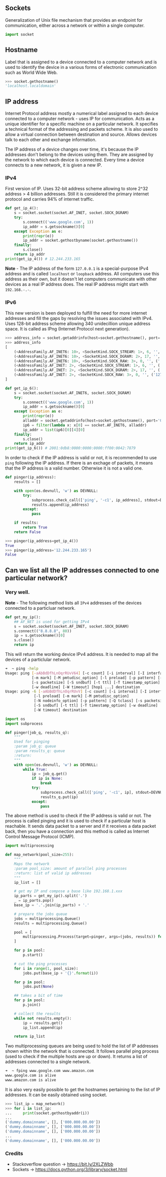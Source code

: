 ## Sockets

Generalization of Unix file mechanism that provides an endpoint for communication, either across a network or within a single computer.

```python
import socket
```

## Hostname

Label that is assigned to a device connected to a computer network and is used to identify the device in a various forms of electronic communication such as World Wide Web.

```python
>>> socket.gethostname()
'localhost.localdomain'
```

## IP address

Internet Protocol address mostly a numerical label assigned to each device connected to a computer network - uses IP for communication. Acts as a unique identifier for a specific machine on a particular network. It specifies a technical format of the addressing and packets scheme. It is also used to allow a virtual connection between destination and source. Allows devices talk to each other and exchange information.

The IP address of a device changes over time, it's because the IP addresses don't belong to the devices using them. They are assigned by the network to which each device is connected. Every time a device connects to a new network, it is given a new IP.

### IPv4

First version of IP. Uses 32-bit address scheme allowing to store 2^32 address > 4 billion addresses. Still it is considered the primary internet protocol and carries 94% of internet traffic.

```python
def get_ip_4():
	s = socket.socket(socket.AF_INET, socket.SOCK_DGRAM)
	try:
		s.connect(('www.google.com', 1))
		ip_addr = s.getsockname()[0]
	except Exception as e:
		print(repr(e))
		ip_addr = socket.gethostbyname(socket.gethostname())
	finally:
		s.close()
	return ip_addr
print(get_ip_4()) # 12.244.233.165
```

**Note** - The IP address of the form `127.0.0.1` is a special-purpose IPv4 address and is called `localhost` or `loopback` address. All computers use this address as their own, but it doesn't let computers communicate with other devices as a real IP address does. The real IP address might start with `192.168.-.-`.

### IPv6

This new version is been deployed to fulfill the need for more internet addresses and fill the gaps by resolving the issues associated with IPv4. Uses 128-bit address scheme allowing 340 unidecillion unique address space. It is called as IPng (Internet Protocol next generation).

```python
>>> address_info = socket.getaddrinfo(host=socket.gethostname(), port='0000')
>>> address_info
[
	(<AddressFamily.AF_INET6: 10>, <SocketKind.SOCK_STREAM: 1>, 6, '', ('::1', 0, 0, 0)),
	(<AddressFamily.AF_INET6: 10>, <SocketKind.SOCK_DGRAM: 2>, 17, '', ('::1', 0, 0, 0)),
	(<AddressFamily.AF_INET6: 10>, <SocketKind.SOCK_RAW: 3>, 0, '', ('::1', 0, 0, 0)),
	(<AddressFamily.AF_INET: 2>, <SocketKind.SOCK_STREAM: 1>, 6, '', ('127.0.0.1', 0)),
	(<AddressFamily.AF_INET: 2>, <SocketKind.SOCK_DGRAM: 2>, 17, '', ('127.0.0.1', 0)),
	(<AddressFamily.AF_INET: 2>, <SocketKind.SOCK_RAW: 3>, 0, '', ('127.0.0.1', 0)),
]
```

```python
def get_ip_6():
	s = socket.socket(socket.AF_INET6, socket.SOCK_DGRAM)
	try:
		s.connect(('www.google.com', 1))
		ip_addr = s.getsockname()[0]
	except Exception as e:
		print(repr(e))
		alladdr = socket.getaddrinfo(host=socket.gethostname(), port='0000')
		ip6 = filter(lambda x: x[0] == socket.AF_INET6, alladdr)
		ip_addr = list(ip6)[0][4][0]
	finally:
		s.close()
	return ip_addr
print(get_ip_6()) # 2001:0db8:0000:0000:0000:ff00:0042:7879
```

In order to check if the IP address is valid or not, it is recommended to use `ping` following the IP address. If there is an exchage of packets, it means that the IP address is a valid number. Otherwise it is not a valid one.

```python
def pinger(ip_address):
	results = []

	with open(os.devnull, 'w') as DEVNULL:
		try:
			subprocess.check_call(['ping', '-c1', ip_address], stdout=DEVNULL)
			results.append(ip_address)
		except:
			pass

	if results:
		return True
	return False
```

```python
>>> pinger(ip_address=get_ip_4())
True
>>> pinger(ip_address='12.244.233.165')
False
```

## Can we list all the IP addresses connected to one particular network?

### Very well.

**Note** - The following method lists all `IPv4` addresses of the devices connected to a particluar network.

```python
def get_my_ip():
	## AF_NET is used for getting IPv4
	s = socket.socket(socket.AF_INET, socket.SOCK_DGRAM)
	s.connect(("8.8.8.8", 80))
	ip = s.getsockname()[0]
	s.close()
	return ip
```

This will return the working device IPv4 address. It is needed to map all the devices of a particlular network.

```sh
➜  ~ ping -help             
Usage: ping [-aAbBdDfhLnOqrRUvV64] [-c count] [-i interval] [-I interface]
            [-m mark] [-M pmtudisc_option] [-l preload] [-p pattern] [-Q tos]
            [-s packetsize] [-S sndbuf] [-t ttl] [-T timestamp_option]
            [-w deadline] [-W timeout] [hop1 ...] destination
Usage: ping -6 [-aAbBdDfhLnOqrRUvV] [-c count] [-i interval] [-I interface]
             [-l preload] [-m mark] [-M pmtudisc_option]
             [-N nodeinfo_option] [-p pattern] [-Q tclass] [-s packetsize]
             [-S sndbuf] [-t ttl] [-T timestamp_option] [-w deadline]
             [-W timeout] destination
```

```python
import os
import subprocess

def pinger(job_q, results_q):
	"""
	Used for pinging
	:param job_q: queue
	:param results_q: queue
	:return:
	"""
	with open(os.devnull, 'w') as DEVNULL:
		while True:
			ip = job_q.get()
			if ip is None:
				break
			try:
				subprocess.check_call(['ping', '-c1', ip], stdout=DEVNULL)
				results_q.put(ip)
			except:
				pass
```

The above method is used to check if the IP address is valid or not. The process is called pinging and it is used to check if a particular host is reachable. It sends data packet to a server and if it receives a data packet back, then you have a connection and this method is called as Internet Control Message Protocol (ICMP).

```python
import multiprocessing

def map_network(pool_size=255):
	"""
	Maps the network
	:param pool_size: amount of parallel ping processes
	:return: list of valid ip addresses
	"""
	ip_list = []

	# get my IP and compose a base like 192.168.1.xxx
	ip_parts = get_my_ip().split('.')
	_ = ip_parts.pop()
	base_ip = '.'.join(ip_parts) + '.'

	# prepare the jobs queue
	jobs = multiprocessing.Queue()
	results = multiprocessing.Queue()

	pool = [
		multiprocessing.Process(target=pinger, args=(jobs, results)) for i in range(pool_size)
	]

	for p in pool:
		p.start()

	# cut the ping processes
	for i in range(1, pool_size):
		jobs.put(base_ip + '{}'.format(i))

	for p in pool:
		jobs.put(None)

	## takes a bit of time
	for p in pool:
		p.join()

	# collect the results
	while not results.empty():
		ip = results.get()
		ip_list.append(ip)

	return ip_list
```

Two multiprocessing queues are being used to hold the list of IP addresses shown within the network that is connected. It follows parallel ping process (used to check if the multiple hosts are up or down). It returns a list of addresses connected to a single network.

```sh
➜  ~ fping www.google.com www.amazon.com
www.google.com is alive
www.amazon.com is alive
```

It is also very easily possible to get the hostnames pertaining to the list of IP addresses. It can be easily obtained using socket.

```python
>>> list_ip = map_network()
>>> for i in list_ip:
... 	print(socket.gethostbyaddr(i))
...
('dummy.domainname', [], ['000.000.00.00'])
('dummy.domainname', [], ['000.000.00.00'])
('dummy.domainname', [], ['000.000.00.00'])
...
('dummy.domainname', [], ['000.000.00.00'])
```

### Credits
 * Stackoverflow question -> https://bit.ly/2XLZWbb
 * Sockets -> https://docs.python.org/3/library/socket.html
